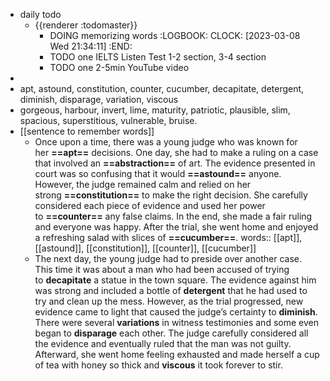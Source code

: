 - daily todo
	- {{renderer :todomaster}}
		- DOING memorizing words
		  :LOGBOOK:
		  CLOCK: [2023-03-08 Wed 21:34:11]
		  :END:
		- TODO one IELTS Listen Test 1-2 section, 3-4 section
		- TODO one 2-5min YouTube video
-
- apt, astound, constitution, counter, cucumber, decapitate, detergent, diminish, disparage, variation, viscous
- gorgeous, harbour, invert, lime, maturity, patriotic, plausible, slim, spacious, superstitious, vulnerable, bruise.
- [[sentence to remember words]]
	- Once upon a time, there was a young judge who was known for her **==apt==** decisions. One day, she had to make a ruling on a case that involved an **==abstraction==** of art. The evidence presented in court was so confusing that it would **==astound==** anyone. However, the judge remained calm and relied on her strong **==constitution==** to make the right decision. She carefully considered each piece of evidence and used her power to **==counter==** any false claims. In the end, she made a fair ruling and everyone was happy. After the trial, she went home and enjoyed a refreshing salad with slices of **==cucumber==**.
	  words:: [[apt]], [[astound]], [[constitution]], [[counter]], [[cucumber]]
	- The next day, the young judge had to preside over another case. This time it was about a man who had been accused of trying to **decapitate** a statue in the town square. The evidence against him was strong and included a bottle of **detergent** that he had used to try and clean up the mess. However, as the trial progressed, new evidence came to light that caused the judge’s certainty to **diminish**. There were several **variations** in witness testimonies and some even began to **disparage** each other. The judge carefully considered all the evidence and eventually ruled that the man was not guilty. Afterward, she went home feeling exhausted and made herself a cup of tea with honey so thick and **viscous** it took forever to stir.